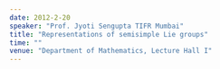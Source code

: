 ```yaml
---
date: 2012-2-20
speaker: "Prof. Jyoti Sengupta TIFR Mumbai"
title: "Representations of semisimple Lie groups"
time: ""
venue: "Department of Mathematics, Lecture Hall I"
---
```


